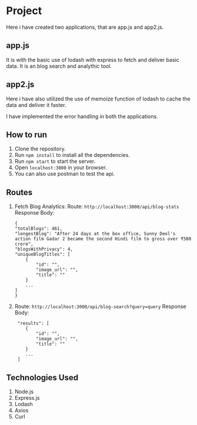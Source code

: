 # Project
Here i have created two applications, that are app.js and app2.js.

## app.js
It is with the basic use of lodash with express to fetch and deliver basic data.
It is an blog search and analythic tool.

## app2.js
Here i have also utilized the use of memoize function of lodash to cache the data and deliver it faster.

I have implemented the error handling in both the applications.

## How to run
1. Clone the repository.
2. Run `npm install` to install all the dependencies.
3. Run `npm start` to start the server.
4. Open `localhost:3000` in your browser.
5. You can also use postman to test the api.

## Routes
1. Fetch Blog Analytics:
    Route: `http://localhost:3000/api/blog-stats`
    Response Body:
    ```
    {
    "totalBlogs": 461,
    "longestBlog": "After 24 days at the box office, Sunny Deol's action film Gadar 2 became the second Hindi film to gross over ₹500 crore",
    "blogsWithPrivacy": 4,
    "uniqueBlogTitles": [
        {
            "id": "",
            "image_url": "",
            "title": ""
        }
        ...
    ]
    }
    ```
2. 
    Route: `http://localhost:3000/api/blog-search?query=query`
    Response Body:
    ```
     "results": [
        {
            "id": "",
            "image_url": "",
            "title": ""
        }
        ...
     ]
    ```

## Technologies Used
1. Node.js
2. Express.js
3. Lodash
4. Axios
5. Curl